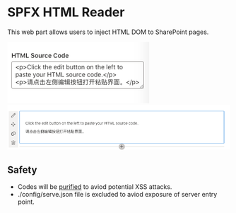 # SPFX HTML Reader

This web part allows users to inject HTML DOM to SharePoint pages.

![screen shot of input field](screen-shot-1.png)
![screen shot of result](screen-shot-2.png)

## Safety

- Codes will be [purified](https://github.com/cure53/DOMPurify) to aviod potential XSS attacks.
- ./config/serve.json file is excluded to aviod exposure of server entry point.
